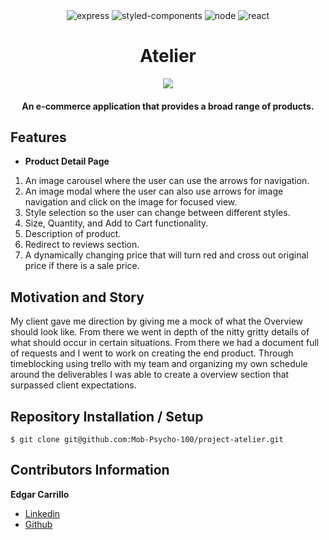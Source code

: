 <div align="center" width="100%">
  <img src="https://img.shields.io/badge/express.js-%23404d59.svg?style=for-the-badge&logo=express&logoColor=%2361DAFB" alt="express" />
  <img src="https://img.shields.io/badge/styled--components-DB7093?style=for-the-badge&logo=styled-components&logoColor=white" alt="styled-components" />
  <img src="https://img.shields.io/badge/node.js-6DA55F?style=for-the-badge&logo=node.js&logoColor=white" alt="node" />
  <img src="https://img.shields.io/badge/react-%2320232a.svg?style=for-the-badge&logo=react&logoColor=%2361DAFB" alt="react" />
</div>

<h1 align="center">Atelier</h1>

<div align="center" width="100%">
    <img src="https://i.imgur.com/8x3ejIN.png">
</div>


<h4 align="center">An e-commerce application that provides a broad range of products.</h4>

## Features
 - **Product Detail Page**
 1. An image carousel where the user can use the arrows for navigation.
 2. An image modal where the user can also use arrows for image navigation and click on the image for focused view.
 3. Style selection so the user can change between different styles.
 4. Size, Quantity, and Add to Cart functionality.
 5. Description of product.
 6. Redirect to reviews section.
 5. A dynamically changing price that will turn red and cross out original price if there is a sale price.


## Motivation and Story
My client gave me direction by giving me a mock of what the Overview should look like. From there we went in depth of the nitty gritty details of what should occur in certain situations. From there we had a document full of requests and I went to work on creating the end product. Through timeblocking using trello with my team and organizing my own schedule around the deliverables I was able to create a overview section that surpassed client expectations.

## Repository Installation / Setup
```
$ git clone git@github.com:Mob-Psycho-100/project-atelier.git
```

## Contributors Information
**Edgar Carrillo**
</br>
- [Linkedin](https://www.linkedin.com/in/ecarrillo046/)
- [Github](https://github.com/ec-rilo)
